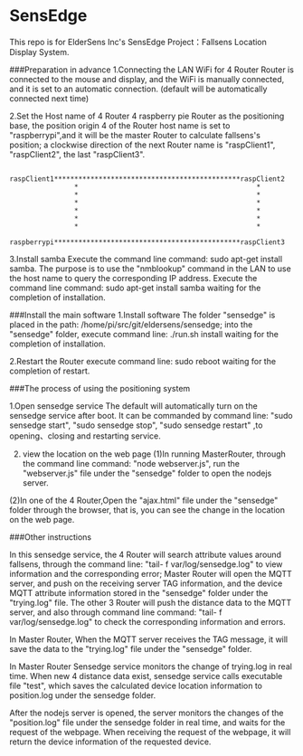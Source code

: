 
SensEdge
========

This repo is for ElderSens Inc's SensEdge Project：Fallsens Location Display System.

###Preparation in advance
1.Connecting the LAN WiFi for 4 Router
Router is connected to the mouse and display, and the WiFi is manually connected, and 
it is set to an automatic connection. (default will be automatically connected next time)


2.Set the Host name of 4 Router
 4 raspberry pie Router as the positioning base, the position origin 4 of the Router 
 host name is set to "raspberrypi",and it will be the master Router to calculate 
 fallsens's position; a clockwise direction of the next Router name is "raspClient1",
 "raspClient2", the last "raspClient3".
 
         raspClient1**********************************************raspClient2
					*											 *
					*											 *
					*											 *
					*											 *
					*											 *
					*											 *
		 raspberrypi**********************************************raspClient3

3.Install samba
Execute the command line command: sudo apt-get install samba.
The purpose is to use the "nmblookup" command in the LAN to use the host name to query 
the corresponding IP address.
Execute the command line command: sudo apt-get install samba
waiting for the completion of installation.



###Install the main software
1.Install software
The folder "sensedge" is placed in the path: 
/home/pi/src/git/eldersens/sensedge; into the "sensedge" folder, 
execute command line: ./run.sh install 
waiting for the completion of installation.

2.Restart the Router
execute command line: sudo reboot
waiting for the completion of restart.

###The process of using the positioning system

1.Open sensedge service
The default will automatically turn on the sensedge service after boot. 
It can be commanded by command line: "sudo sensedge start", "sudo sensedge stop", 
"sudo sensedge restart" ,to opening、closing and restarting service.

2. view the location on the web page
(1)In running MasterRouter, through the command line command: "node webserver.js", 
run the "webserver.js" file under the "sensedge" folder to open the nodejs server.

(2)In one of the 4 Router,Open the "ajax.html" file under the "sensedge" folder through
 the browser, that is, you can see the change in the location on the web page.


###Other instructions 

In this sensedge service, the 4 Router will search attribute values around fallsens, 
through the command line: "tail- f var/log/sensedge.log" to view information and the corresponding error;
Master Router will open the MQTT server, and push on the receiving server TAG information, and the device
 MQTT attribute information stored in the "sensedge" folder under the "trying.log" file. 
The other 3 Router will push the distance data to the MQTT server, and also through command line command: "tail- f var/log/sensedge.log" 
to check the corresponding information and errors.

In Master Router, When the MQTT server receives the TAG message, it will save the data to the "trying.log" file under the "sensedge" folder.

In Master Router Sensedge service monitors the change of trying.log in real time. When new 4 distance data exist, sensedge service calls executable file "test",
 which saves the calculated device location information to position.log under the sensedge folder.
 
 After the nodejs server is opened, the server monitors the changes of the "position.log" file under the sensedge folder in real time, and waits 
 for the request of the webpage. When receiving the request of the webpage, it will return the device information of the requested device.

























